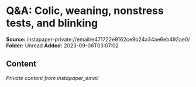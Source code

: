 # Q&A: Colic, weaning, nonstress tests, and blinking

**Source:** instapaper-private://email/e471722e9162ce9b24a34ae6eb492ae0/
**Folder:** Unread
**Added:** 2023-09-06T03:07:02




## Content
*Private content from instapaper_email*
